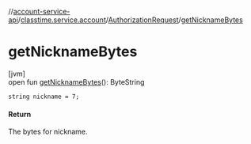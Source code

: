 //[account-service-api](../../../index.md)/[classtime.service.account](../index.md)/[AuthorizationRequest](index.md)/[getNicknameBytes](get-nickname-bytes.md)

# getNicknameBytes

[jvm]\
open fun [getNicknameBytes](get-nickname-bytes.md)(): ByteString

`string nickname = 7;`

#### Return

The bytes for nickname.
